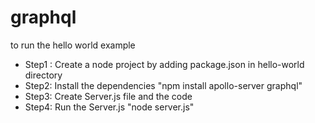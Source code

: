 # graphql
to run the hello world example
* Step1 : Create a node project by adding package.json in hello-world directory
* Step2: Install the dependencies "npm install apollo-server graphql"
* Step3: Create Server.js file and the code
* Step4: Run the Server.js "node server.js"
